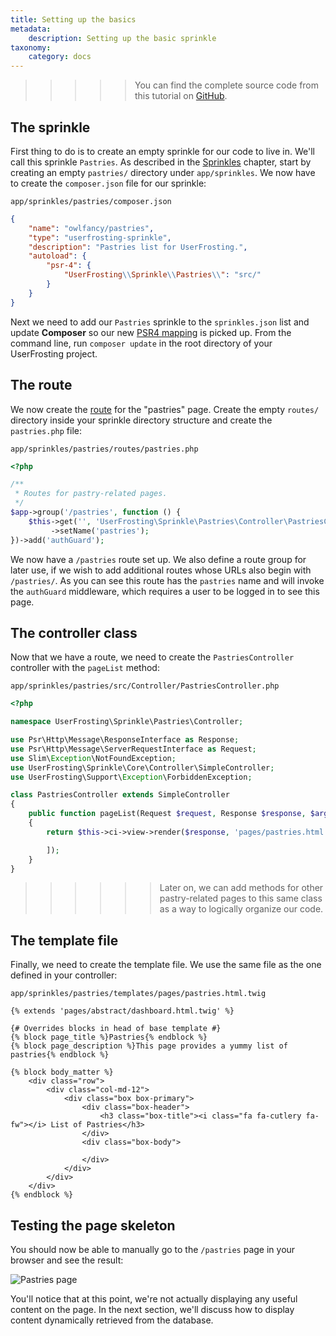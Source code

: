 ```yaml
---
title: Setting up the basics
metadata:
    description: Setting up the basic sprinkle
taxonomy:
    category: docs
---
```


>>>>> You can find the complete source code from this tutorial on [GitHub](https://github.com/userfrosting/pastries).

## The sprinkle

First thing to do is to create an empty sprinkle for our code to live in. We'll call this sprinkle `Pastries`. As described in the [Sprinkles](/sprinkles/first-site) chapter, start by creating an empty `pastries/` directory under `app/sprinkles`. We now have to create the `composer.json` file for our sprinkle:

`app/sprinkles/pastries/composer.json`
```json
{
    "name": "owlfancy/pastries",
    "type": "userfrosting-sprinkle",
    "description": "Pastries list for UserFrosting.",
    "autoload": {
        "psr-4": {
            "UserFrosting\\Sprinkle\\Pastries\\": "src/"
        }
    }
}
```

Next we need to add our `Pastries` sprinkle to the `sprinkles.json` list and update **Composer** so our new [PSR4 mapping](http://www.php-fig.org/psr/psr-4/#3-examples) is picked up. From the command line, run `composer update` in the root directory of your UserFrosting project.

## The route

We now create the [route](/routes-and-controllers) for the "pastries" page. Create the empty `routes/` directory inside your sprinkle directory structure and create the `pastries.php` file:

`app/sprinkles/pastries/routes/pastries.php`
```php
<?php

/**
 * Routes for pastry-related pages.
 */
$app->group('/pastries', function () {
    $this->get('', 'UserFrosting\Sprinkle\Pastries\Controller\PastriesController:pageList')
         ->setName('pastries');
})->add('authGuard');
```

We now have a `/pastries` route set up. We also define a route group for later use, if we wish to add additional routes whose URLs also begin with `/pastries/`. As you can see this route has the `pastries` name and will invoke the `authGuard` middleware, which requires a user to be logged in to see this page.

## The controller class

Now that we have a route, we need to create the `PastriesController` controller with the `pageList` method:

`app/sprinkles/pastries/src/Controller/PastriesController.php`
```php
<?php

namespace UserFrosting\Sprinkle\Pastries\Controller;

use Psr\Http\Message\ResponseInterface as Response;
use Psr\Http\Message\ServerRequestInterface as Request;
use Slim\Exception\NotFoundException;
use UserFrosting\Sprinkle\Core\Controller\SimpleController;
use UserFrosting\Support\Exception\ForbiddenException;

class PastriesController extends SimpleController
{
    public function pageList(Request $request, Response $response, $args)
    {
        return $this->ci->view->render($response, 'pages/pastries.html.twig', [

        ]);
    }
}
```

>>>>>> Later on, we can add methods for other pastry-related pages to this same class as a way to logically organize our code.

## The template file

Finally, we need to create the template file. We use the same file as the one defined in your controller:

`app/sprinkles/pastries/templates/pages/pastries.html.twig`
```twig
{% extends 'pages/abstract/dashboard.html.twig' %}

{# Overrides blocks in head of base template #}
{% block page_title %}Pastries{% endblock %}
{% block page_description %}This page provides a yummy list of pastries{% endblock %}

{% block body_matter %}
    <div class="row">
        <div class="col-md-12">
            <div class="box box-primary">
                <div class="box-header">
                    <h3 class="box-title"><i class="fa fa-cutlery fa-fw"></i> List of Pastries</h3>
                </div>
                <div class="box-body">

                </div>
            </div>
        </div>
    </div>
{% endblock %}
```

## Testing the page skeleton

You should now be able to manually go to the `/pastries` page in your browser and see the result:

![Pastries page](/images/pastries/01.png)

You'll notice that at this point, we're not actually displaying any useful content on the page.  In the next section, we'll discuss how to display content dynamically retrieved from the database.
